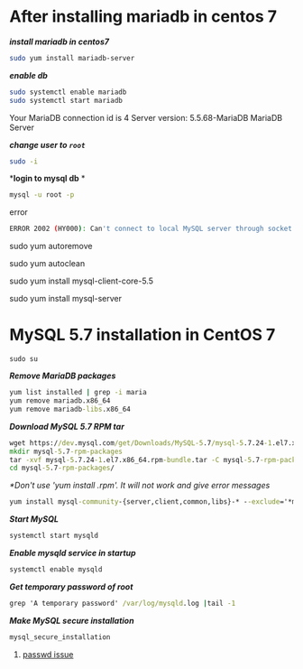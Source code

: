 
# After installing mariadb in centos 7


**_install mariadb in centos7_** 

```bash
sudo yum install mariadb-server
```

_**enable db**_

```bash
sudo systemctl enable mariadb
sudo systemctl start mariadb
```

Your MariaDB connection id is 4
Server version: 5.5.68-MariaDB MariaDB Server

***change user  to `root`***

```bash
sudo -i
```

***login to mysql db**
*
```bash
mysql -u root -p
```
error

```bash
ERROR 2002 (HY000): Can't connect to local MySQL server through socket '/var/lib/mysql/mysql.sock' (2)
```


sudo yum autoremove

sudo yum autoclean

sudo yum install mysql-client-core-5.5

sudo yum install mysql-server 



# MySQL 5.7 installation in CentOS 7
```code bash
sudo su
```

**_Remove MariaDB packages_**

```cmd
yum list installed | grep -i maria
yum remove mariadb.x86_64
yum remove mariadb-libs.x86_64
```

_**Download MySQL 5.7 RPM tar**_

```cmd
wget https://dev.mysql.com/get/Downloads/MySQL-5.7/mysql-5.7.24-1.el7.x86_64.rpm-bundle.tar
mkdir mysql-5.7-rpm-packages
tar -xvf mysql-5.7.24-1.el7.x86_64.rpm-bundle.tar -C mysql-5.7-rpm-packages
cd mysql-5.7-rpm-packages/
```

_**Don't use 'yum install *.rpm'. It will not work and give error messages**_

```cmd
yum install mysql-community-{server,client,common,libs}-* --exclude='*minimal*'
```

_**Start MySQL**_

```cmd
systemctl start mysqld
```

_**Enable mysqld service in startup**_

```cmd
systemctl enable mysqld
```
_**Get temporary password of root**_

```cmd
grep 'A temporary password' /var/log/mysqld.log |tail -1
```

_**Make MySQL secure installation**_

```cmd
mysql_secure_installation
```

1. [passwd issue](https://tecadmin.net/install-mysql-5-7-centos-rhel/)

